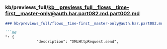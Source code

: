 ### kb/previews_full/kb__previews_full__flows__time-first__master-only@auth.har.part082.md.part002.md

```md
### kb/previews_full/flows__time-first__master-only@auth.har.part082.md (part 002)

```md
": {
              "description": "XMLHttpRequest.send",
     
```

```

```
